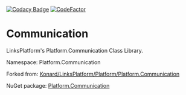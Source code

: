 [![Codacy Badge](https://api.codacy.com/project/badge/Grade/c25f708dc08b4f7e8d96c671378bb1ad)](https://app.codacy.com/app/drakonard/Communication?utm_source=github.com&utm_medium=referral&utm_content=linksplatform/Communication&utm_campaign=Badge_Grade_Dashboard)
[![CodeFactor](https://www.codefactor.io/repository/github/linksplatform/communication/badge)](https://www.codefactor.io/repository/github/linksplatform/communication)

# Communication

LinksPlatform's Platform.Communication Class Library.

Namespace: Platform.Communication

Forked from: [Konard/LinksPlatform/Platform/Platform.Communication](https://github.com/Konard/LinksPlatform/tree/0599b1bdad82c23ae80c890e63b309764b6997bd/Platform/Platform.Communication)

NuGet package: [Platform.Communication](https://www.nuget.org/packages/Platform.Communication)